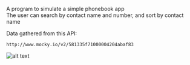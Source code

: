 A program to simulate a simple phonebook app  
The user can search by contact name and number, and sort by contact name  

Data gathered from this API:  

```http://www.mocky.io/v2/581335f71000004204abaf83```  


![alt text](screenshot.png)
